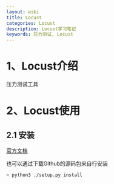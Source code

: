 ```yaml
---
layout: wiki
title: Locust
categories: Locust
description: Locust学习笔记
keywords: 压力测试, Locust
---
```


# 1、Locust介绍

压力测试工具

# 2、Locust使用

## 2.1 安装

[官方文档](https://docs.locust.io/en/stable/installation.html)

也可以通过下载Github的源码包来自行安装

```bash
> python3 ./setup.py install
```

